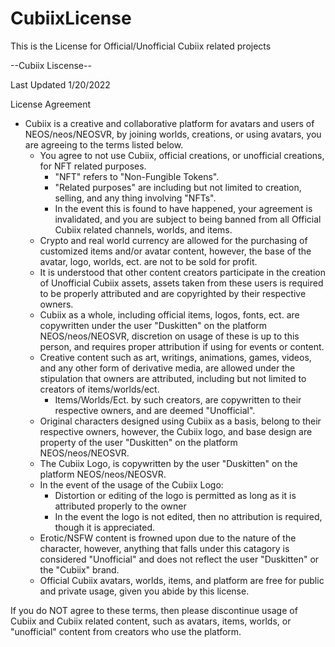 # CubiixLicense
This is the License for Official/Unofficial Cubiix related projects

--Cubiix Liscense--

Last Updated 1/20/2022

License Agreement

- Cubiix is a creative and collaborative platform for avatars and users of NEOS/neos/NEOSVR, by joining worlds, creations, or using avatars, you are agreeing to the terms listed below.
	- You agree to not use Cubiix, official creations, or unofficial creations, for NFT related purposes.
		- "NFT" refers to "Non-Fungible Tokens".
		- "Related purposes" are including but not limited to creation, selling, and any thing involving "NFTs".
		- In the event this is found to have happened, your agreement is invalidated, and you are subject to being banned from all Official Cubiix related channels, worlds, and items.
	- Crypto and real world currency are allowed for the purchasing of customized items and/or avatar content, however, the base of the avatar, logo, worlds, ect. are not to be sold for profit.
	- It is understood that other content creators participate in the creation of Unofficial Cubiix assets, assets taken from these users is required to be properly attributed and are copyrighted by their respective owners.
	- Cubiix as a whole, including official items, logos, fonts, ect. are copywritten under the user "Duskitten" on the platform NEOS/neos/NEOSVR, discretion on usage of these is up to this person, and requires proper attribution if using for events or content.
	- Creative content such as art, writings, animations, games, videos, and any other form of derivative media, are allowed under the stipulation that owners are attributed, including but not limited to creators of items/worlds/ect. 
		- Items/Worlds/Ect. by such creators, are copywritten to their respective owners, and are deemed "Unofficial".
	- Original characters designed using Cubiix as a basis, belong to their respective owners, however, the Cubiix logo, and base design are property of the user "Duskitten" on the platform NEOS/neos/NEOSVR.
	- The Cubiix Logo, is copywritten by the user "Duskitten" on the platform NEOS/neos/NEOSVR.
	- In the event of the usage of the Cubiix Logo:
		- Distortion or editing of the logo is permitted as long as it is attributed properly to the owner
		- In the event the logo is not edited, then no attribution is required, though it is appreciated.
	- Erotic/NSFW content is frowned upon due to the nature of the character, however, anything that falls under this catagory is considered "Unofficial" and does not reflect the user "Duskitten" or the "Cubiix" brand.
	- Official Cubiix avatars, worlds, items, and platform are free for public and private usage, given you abide by this license.

If you do NOT agree to these terms, then please discontinue usage of Cubiix and Cubiix related content, such as avatars, items, worlds, or "unofficial" content from creators who use the platform.
